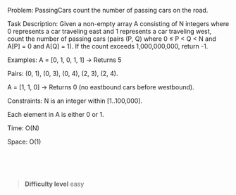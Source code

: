 Problem: PassingCars
  count the number of passing cars on the road.

Task Description:
Given a non-empty array A consisting of N integers where 0 represents a car traveling east and 1 represents a car traveling west, count the number of passing cars (pairs (P, Q) where 0 ≤ P < Q < N and A[P] = 0 and A[Q] = 1). If the count exceeds 1,000,000,000, return -1.

Examples:
A = [0, 1, 0, 1, 1] → Returns 5

Pairs: (0, 1), (0, 3), (0, 4), (2, 3), (2, 4).

A = [1, 1, 0] → Returns 0 (no eastbound cars before westbound).

Constraints:
N is an integer within [1..100,000].

Each element in A is either 0 or 1.

Time: O(N)

Space: O(1)



<br><br><br>

> **Difficulty level**
> easy